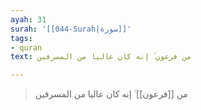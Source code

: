 ```yaml
---
ayah: 31
surah: '[[044-Surah|سورة]]'
tags:
- quran
text: من فرعون ۚ إنه كان عاليا من المسرفين

---
```

> من [[فرعون]] ۚ إنه كان عاليا من المسرفين
